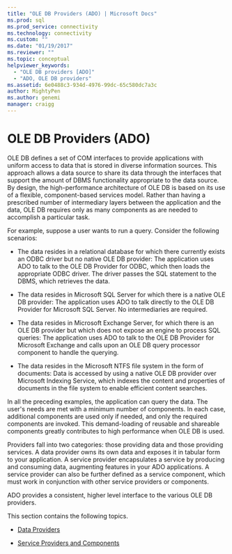 ```yaml
---
title: "OLE DB Providers (ADO) | Microsoft Docs"
ms.prod: sql
ms.prod_service: connectivity
ms.technology: connectivity
ms.custom: ""
ms.date: "01/19/2017"
ms.reviewer: ""
ms.topic: conceptual
helpviewer_keywords: 
  - "OLE DB providers [ADO]"
  - "ADO, OLE DB providers"
ms.assetid: 6e0488c3-934d-4976-99dc-65c580dc7a3c
author: MightyPen
ms.author: genemi
manager: craigg
---
```

# OLE DB Providers (ADO)
OLE DB defines a set of COM interfaces to provide applications with uniform access to data that is stored in diverse information sources. This approach allows a data source to share its data through the interfaces that support the amount of DBMS functionality appropriate to the data source. By design, the high-performance architecture of OLE DB is based on its use of a flexible, component-based services model. Rather than having a prescribed number of intermediary layers between the application and the data, OLE DB requires only as many components as are needed to accomplish a particular task.  
  
 For example, suppose a user wants to run a query. Consider the following scenarios:  
  
-   The data resides in a relational database for which there currently exists an ODBC driver but no native OLE DB provider: The application uses ADO to talk to the OLE DB Provider for ODBC, which then loads the appropriate ODBC driver. The driver passes the SQL statement to the DBMS, which retrieves the data.  
  
-   The data resides in Microsoft SQL Server for which there is a native OLE DB provider: The application uses ADO to talk directly to the OLE DB Provider for Microsoft SQL Server. No intermediaries are required.  
  
-   The data resides in Microsoft Exchange Server, for which there is an OLE DB provider but which does not expose an engine to process SQL queries: The application uses ADO to talk to the OLE DB Provider for Microsoft Exchange and calls upon an OLE DB query processor component to handle the querying.  
  
-   The data resides in the Microsoft NTFS file system in the form of documents: Data is accessed by using a native OLE DB provider over Microsoft Indexing Service, which indexes the content and properties of documents in the file system to enable efficient content searches.  
  
 In all the preceding examples, the application can query the data. The user's needs are met with a minimum number of components. In each case, additional components are used only if needed, and only the required components are invoked. This demand-loading of reusable and shareable components greatly contributes to high performance when OLE DB is used.  
  
 Providers fall into two categories: those providing data and those providing services. A data provider owns its own data and exposes it in tabular form to your application. A service provider encapsulates a service by producing and consuming data, augmenting features in your ADO applications. A service provider can also be further defined as a service component, which must work in conjunction with other service providers or components.  
  
 ADO provides a consistent, higher level interface to the various OLE DB providers.  
  
 This section contains the following topics.  
  
-   [Data Providers](../../../ado/guide/data/data-providers.md)  
  
-   [Service Providers and Components](../../../ado/guide/data/service-providers-and-components.md)
